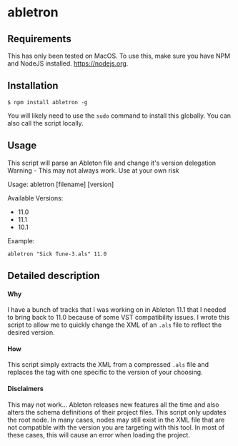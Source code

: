 # abletron

## Requirements

This has only been tested on MacOS. To use this, make sure you have NPM and NodeJS installed. https://nodejs.org.

## Installation

```
$ npm install abletron -g
```

You will likely need to use the `sudo` command to install this globally. You can also call the script locally.

## Usage
This script will parse an Ableton file and change it's version delegation
Warning - This may not always work. Use at your own risk

Usage: abletron [filename] [version]

Available Versions:

- 11.0
- 11.1
- 10.1


Example:
```
abletron "Sick Tune-3.als" 11.0
```

## Detailed description

#### Why
I have a bunch of tracks that I was working on in Ableton 11.1 that I needed to bring back to 11.0 because of some VST compatibility issues. I wrote this script to allow me to quickly change the XML of an `.als` file to reflect the desired version.

#### How
This script simply extracts the XML from a compressed `.als` file and replaces the <Ableton> tag with one specific to the version of your choosing.

#### Disclaimers
This may not work... Ableton releases new features all the time and also alters the schema definitions of their project files. This script only updates the root <Ableton> node. In many cases, nodes may still exist in the XML file that are not compatible with the version you are targeting with this tool. In most of these cases, this will cause an error when loading the project.
